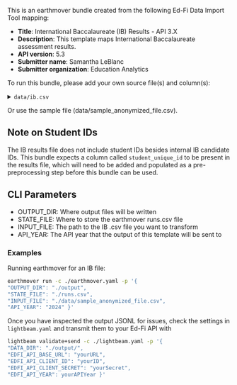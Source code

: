 This is an earthmover bundle created from the following Ed-Fi Data Import Tool mapping:
* **Title**: International Baccalaureate (IB) Results - API 3.X
* **Description**: This template maps International Baccalaureate assessment results.
* **API version**: 5.3
* **Submitter name**: Samantha LeBlanc
* **Submitter organization**: Education Analytics

To run this bundle, please add your own source file(s) and column(s):
<details>
<summary><code>data/ib.csv</code></summary>
This template will only work with the standard IB results file.
</details>

Or use the sample file (data/sample_anonymized_file.csv).

## Note on Student IDs
The IB results file does not include student IDs besides internal IB candidate IDs. This bundle expects a column called `student_unique_id` to be present in the results file, which will need to be added and populated as a pre-preprocessing step before this bundle can be used.

## CLI Parameters
- OUTPUT_DIR: Where output files will be written
- STATE_FILE: Where to store the earthmover runs.csv file
- INPUT_FILE: The path to the IB .csv file you want to transform
- API_YEAR: The API year that the output of this template will be sent to

### Examples
Running earthmover for an IB file:
```bash
earthmover run -c ./earthmover.yaml -p '{
"OUTPUT_DIR": "./output",
"STATE_FILE": "./runs.csv",
"INPUT_FILE": "./data/sample_anonymized_file.csv",
"API_YEAR": "2024" }'
```

Once you have inspected the output JSONL for issues, check the settings in `lightbeam.yaml` and transmit them to your Ed-Fi API with
```bash
lightbeam validate+send -c ./lightbeam.yaml -p '{
"DATA_DIR": "./output/",
"EDFI_API_BASE_URL": "yourURL",
"EDFI_API_CLIENT_ID": "yourID",
"EDFI_API_CLIENT_SECRET": "yourSecret",
"EDFI_API_YEAR": yourAPIYear }'
```